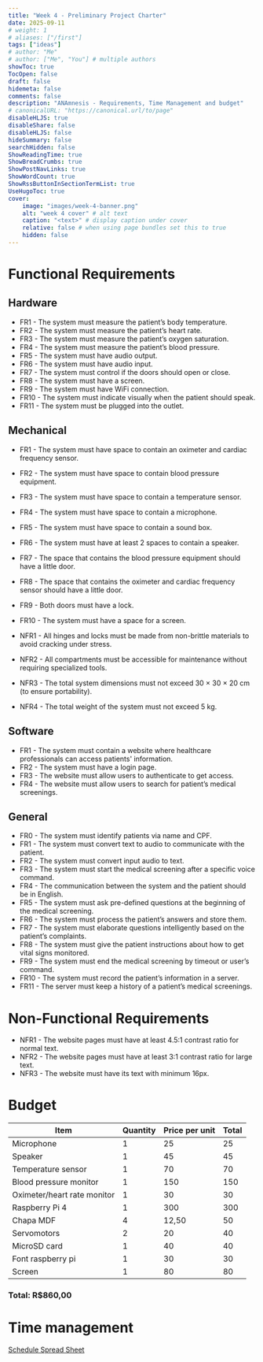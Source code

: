 ```yaml
---
title: "Week 4 - Preliminary Project Charter"
date: 2025-09-11
# weight: 1
# aliases: ["/first"]
tags: ["ideas"]
# author: "Me"
# author: ["Me", "You"] # multiple authors
showToc: true
TocOpen: false
draft: false
hidemeta: false
comments: false
description: "ANAmnesis - Requirements, Time Management and budget"
# canonicalURL: "https://canonical.url/to/page"
disableHLJS: true
disableShare: false
disableHLJS: false
hideSummary: false
searchHidden: false
ShowReadingTime: true
ShowBreadCrumbs: true
ShowPostNavLinks: true
ShowWordCount: true
ShowRssButtonInSectionTermList: true
UseHugoToc: true
cover:
    image: "images/week-4-banner.png"
    alt: "week 4 cover" # alt text
    caption: "<text>" # display caption under cover
    relative: false # when using page bundles set this to true
    hidden: false
---
```

# Functional Requirements
## Hardware
- FR1 - The system must measure the patient’s body temperature.
- FR2 - The system must measure the patient’s heart rate.
- FR3 - The system must measure the patient’s oxygen saturation.
- FR4 - The system must measure the patient’s blood pressure.
- FR5 - The system must have audio output.
- FR6 - The system must have audio input.
- FR7 - The system must control if the doors should open or close.
- FR8 - The system must have a screen.
- FR9 - The system must have WiFi connection.
- FR10 - The system must indicate visually when the patient should speak.
- FR11 - The system must be plugged into the outlet.

## Mechanical
- FR1 - The system must have space to contain an oximeter and cardiac frequency sensor.
- FR2 - The system must have space to contain blood pressure equipment.
- FR3 - The system must have space to contain a temperature sensor.
- FR4 - The system must have space to contain a microphone. 
- FR5 - The system must have space to contain a sound box. 
- FR6 - The system must have at least 2 spaces to contain a speaker.
- FR7 - The space that contains the blood pressure equipment should have a little door.
 
- FR8 - The space that contains the oximeter and cardiac frequency sensor should have a little door.
- FR9 - Both doors must have a lock.
- FR10 - The system must have a space for a screen.
 
- NFR1 - All hinges and locks must be made from non-brittle materials to avoid cracking under stress.
- NFR2 - All compartments must be accessible for maintenance without requiring specialized tools.
- NFR3 - The total system dimensions must not exceed 30 × 30 × 20 cm (to ensure portability).
- NFR4 - The total weight of the system must not exceed 5 kg.

## Software
- FR1 - The system must contain a website where healthcare professionals can access patients' information.
- FR2 - The system must have a login page.
- FR3 - The website must allow users to authenticate to get access.
- FR4 - The website must allow users to search for patient’s medical screenings.

## General
- FR0 - The system must identify patients via name and CPF.
- FR1 - The system must convert text to audio to communicate with the patient.
- FR2 - The system must convert input audio to text.
- FR3 - The system must start the medical screening after a specific voice command.
- FR4 - The communication between the system and the patient should be in English.
- FR5 - The system must ask pre-defined questions at the beginning of the medical screening.
- FR6 - The system must process the patient’s answers and store them.
- FR7 - The system must elaborate questions intelligently based on the patient’s complaints.
- FR8 - The system must give the patient instructions about how to get vital signs monitored.
- FR9 - The system must end the medical screening by timeout or user’s command.
- FR10 - The system must record the patient’s information in a server.
- FR11 - The server must keep a history of a patient’s medical screenings.

# Non-Functional Requirements
- NFR1 - The website pages must have at least 4.5:1 contrast ratio for normal text.
- NFR2 - The website pages must have at least 3:1 contrast ratio for large text.
- NFR3 - The website must have its text with minimum 16px.

# Budget
 
| Item | Quantity | Price per unit | Total |
|---|---|---|---|
| Microphone | 1 | 25 | 25 |
| Speaker | 1 | 45 | 45 |
| Temperature sensor | 1 | 70 | 70 |
| Blood pressure monitor | 1 | 150 | 150 |
| Oximeter/heart rate monitor | 1 | 30 | 30 |
| Raspberry Pi 4 | 1 | 300 | 300 |
| Chapa MDF | 4 | 12,50 | 50 |
| Servomotors | 2 | 20 | 40 |
| MicroSD card | 1 | 40 | 40 |
| Font raspberry pi | 1 | 30 | 30 |
| Screen | 1 | 80 | 80 |


### Total: R$860,00

# Time management
[Schedule Spread Sheet](https://docs.google.com/spreadsheets/d/1vU3akLX5LN2Nhp2A6Dwx2Q3G0gA66hAT/edit?gid=1820079268#gid=1820079268)
